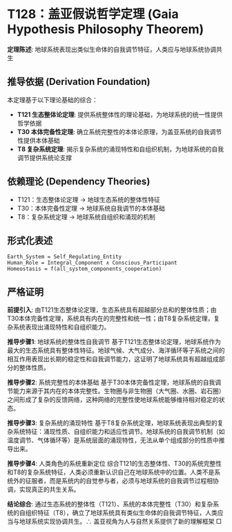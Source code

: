 # T128：盖亚假说哲学定理 (Gaia Hypothesis Philosophy Theorem)  

**定理陈述**: 地球系统表现出类似生命体的自我调节特征，人类应与地球系统协调共生

## 推导依据 (Derivation Foundation)
本定理基于以下理论基础的综合：
- **T121 生态整体论定理**: 提供系统整体性的理论基础，为地球系统的统一性提供哲学依据
- **T30 本体完备性定理**: 确立系统完整性的本体论原理，为盖亚系统的自我调节性提供本体基础
- **T8 复杂系统定理**: 揭示复杂系统的涌现特性和自组织机制，为地球系统的自我调节提供系统论支撑

## 依赖理论 (Dependency Theories)
- T121：生态整体论定理 → 地球生态系统的整体性特征
- T30：本体完备性定理 → 地球系统自我调节的本体基础
- T8：复杂系统定理 → 地球系统自组织和涌现的机制  

## 形式化表述  
```
Earth_System = Self_Regulating_Entity  
Human_Role = Integral_Component ∧ Conscious_Participant  
Homeostasis = f(all_system_components_cooperation)  
```

## 严格证明  

**前提引入**:
由T121生态整体论定理，生态系统具有超越部分总和的整体性质；由T30本体完备性定理，系统具有内在的完整性和统一性；由T8复杂系统定理，复杂系统表现出涌现特性和自组织能力。

**推导步骤1**: 地球系统的整体性自我调节
基于T121生态整体论定理，地球系统作为最大的生态系统具有整体性特征。地球气候、大气成分、海洋循环等子系统之间的相互作用表现出长期的稳定性和自我调节能力，这证明了地球系统具有超越组成部分的整体性质。

**推导步骤2**: 系统完整性的本体基础
基于T30本体完备性定理，地球系统的自我调节能力来源于其内在的本体完整性。生物圈与非生物圈（大气圈、水圈、岩石圈）之间形成了复杂的反馈网络，这种网络的完整性使地球系统能够维持相对稳定的状态。

**推导步骤3**: 复杂系统的涌现特性
基于T8复杂系统定理，地球系统表现出典型的复杂系统特征：涌现性质、自组织能力和适应性调节。地球系统的自我调节机制（如温度调节、气体循环等）是系统层面的涌现特性，无法从单个组成部分的性质中推导出来。

**推导步骤4**: 人类角色的系统重新定位
综合T121的生态整体性、T30的系统完整性和T8的复杂系统特征，人类必须重新认识自己在地球系统中的位置。人类不是系统外的征服者，而是系统内的自觉参与者，必须与地球系统的自我调节过程相协调，实现真正的共生关系。

**结论综合**:
通过生态系统的整体性（T121）、系统的本体完整性（T30）和复杂系统的自组织特征（T8），确立了地球系统具有类似生命体的自我调节特征，人类应当与地球系统实现协调共生。∴ 盖亚视角为人与自然关系提供了新的理解框架 □  